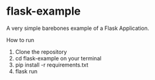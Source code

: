 # flask-example

A very simple barebones example of a Flask Application. 

How to run
1. Clone the repository
2. cd flask-example on your terminal
3. pip install -r requirements.txt
4. flask run
